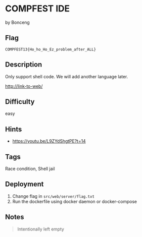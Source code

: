 # COMPFEST IDE

by Bonceng

## Flag

```
COMPFEST13{Ho_ho_Ho_Ez_problem_after_ALL}
```

## Description
Only support shell code. We will add another language later.

[http://link-to-web/](#)

## Difficulty
easy

## Hints
* https://youtu.be/L9ZYdShgtPE?t=14

## Tags
Race condition, Shell jail

## Deployment
1. Change flag in `src/web/server/flag.txt`
2. Run the dockerfile using docker daemon or docker-compose

## Notes
> Intentionally left empty
